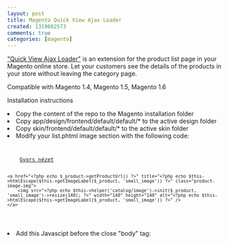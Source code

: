 ```yaml
---
layout: post
title: Magento Quick View Ajax Loader
created: 1319802573
comments: true
categories: [magento]
---
```

<a href="https://github.com/czettnersandor/magento-quick-view-ajax">"Quick View Ajax Loader"</a> is an extension for the product list page in your Magento online store. Let your customers see the details of the products in your store without leaving the category page.

Compatible with Magento 1.4, Magento 1.5, Magento 1.6

Installation instructions

<li>Copy the content of the repo to the Magento installation folder</li>
<li>Copy app/design/frontend/default/default/* to the active design folder</li>
<li>Copy skin/frontend/default/default/* to the active skin folder</li>
<li>Modify your list.phtml image section with the following code:</li>

<code class="php">
<p class ="product-image">
    <a href="<?php echo $this->getUrl('ajax/product/quickview/id/' . $_product->getId()) ?>" title="<?php echo $this->htmlEscape($_product->getName()) ?>" class="ajax">Gyors nézet</a>
    
    <a href="<?php echo $_product->getProductUrl() ?>" title="<?php echo $this->htmlEscape($this->getImageLabel($_product, 'small_image')) ?>" class="product-image-img">
        <img src="<?php echo $this->helper('catalog/image')->init($_product, 'small_image')->resize(140); ?>" width="140" height="140" alt="<?php echo $this->htmlEscape($this->getImageLabel($_product, 'small_image')) ?>" />
    </a>
</p>
</code>

<li>Add this Javascipt before the close "body" tag:</li>

<code class="php">
<script type="text/javascript" src="<?php echo $this->getSkinUrl('js/productInfo.js') ?>"></script>
<script type="text/javascript">
Event.observe(window, 'load', function() {
    new ProductInfo('.ajax', '.product-image', {
        'loader': "<?php echo $this->getSkinUrl('images/ajax_loader.gif')?>",
        'loadingMessage': "<?php echo $this->__('Loading') ?>"
    });
});
</script>
</code>
